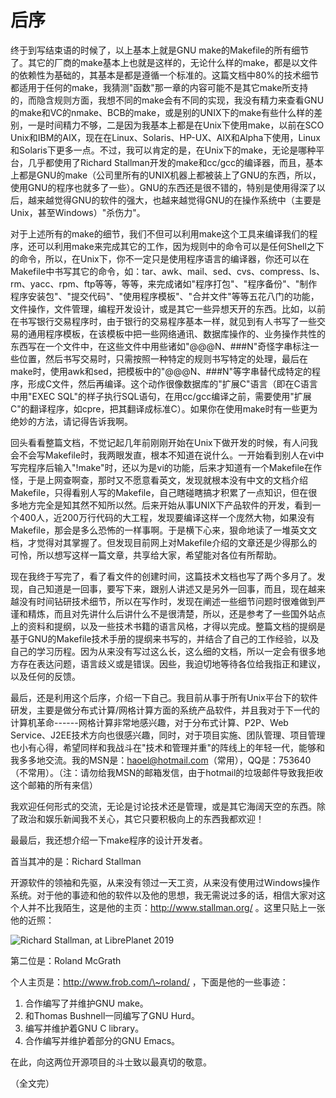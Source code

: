 # 后序

终于到写结束语的时候了，以上基本上就是GNU make的Makefile的所有细节了。其它的厂商的make基本上也就是这样的，无论什么样的make，都是以文件的依赖性为基础的，其基本是都是遵循一个标准的。这篇文档中80%的技术细节都适用于任何的make，我猜测"函数"那一章的内容可能不是其它make所支持的，而隐含规则方面，我想不同的make会有不同的实现，我没有精力来查看GNU的make和VC的nmake、BCB的make，或是别的UNIX下的make有些什么样的差别，一是时间精力不够，二是因为我基本上都是在Unix下使用make，以前在SCO Unix和IBM的AIX，现在在Linux、Solaris、HP-UX、AIX和Alpha下使用，Linux和Solaris下更多一点。不过，我可以肯定的是，在Unix下的make，无论是哪种平台，几乎都使用了Richard Stallman开发的make和cc/gcc的编译器，而且，基本上都是GNU的make（公司里所有的UNIX机器上都被装上了GNU的东西，所以，使用GNU的程序也就多了一些）。GNU的东西还是很不错的，特别是使用得深了以后，越来越觉得GNU的软件的强大，也越来越觉得GNU的在操作系统中（主要是Unix，甚至Windows）"杀伤力"。

对于上述所有的make的细节，我们不但可以利用make这个工具来编译我们的程序，还可以利用make来完成其它的工作，因为规则中的命令可以是任何Shell之下的命令，所以，在Unix下，你不一定只是使用程序语言的编译器，你还可以在Makefile中书写其它的命令，如：tar、awk、mail、sed、cvs、compress、ls、rm、yacc、rpm、ftp等等，等等，来完成诸如"程序打包"、"程序备份"、"制作程序安装包"、"提交代码"、"使用程序模板"、"合并文件"等等五花八门的功能，文件操作，文件管理，编程开发设计，或是其它一些异想天开的东西。比如，以前在书写银行交易程序时，由于银行的交易程序基本一样，就见到有人书写了一些交易的通用程序模板，在该模板中把一些网络通讯、数据库操作的、业务操作共性的东西写在一个文件中，在这些文件中用些诸如"@@\@N、\#\#\#N"奇怪字串标注一些位置，然后书写交易时，只需按照一种特定的规则书写特定的处理，最后在make时，使用awk和sed，把模板中的"@@\@N、\#\#\#N"等字串替代成特定的程序，形成C文件，然后再编译。这个动作很像数据库的"扩展C"语言（即在C语言中用"EXEC SQL"的样子执行SQL语句，在用cc/gcc编译之前，需要使用"扩展C"的翻译程序，如cpre，把其翻译成标准C）。如果你在使用make时有一些更为绝妙的方法，请记得告诉我啊。

回头看看整篇文档，不觉记起几年前刚刚开始在Unix下做开发的时候，有人问我会不会写Makefile时，我两眼发直，根本不知道在说什么。一开始看到别人在vi中写完程序后输入"!make"时，还以为是vi的功能，后来才知道有一个Makefile在作怪，于是上网查啊查，那时又不愿意看英文，发现就根本没有中文的文档介绍Makefile，只得看别人写的Makefile，自己瞎碰瞎搞才积累了一点知识，但在很多地方完全是知其然不知所以然。后来开始从事UNIX下产品软件的开发，看到一个400人，近200万行代码的大工程，发现要编译这样一个庞然大物，如果没有Makefile，那会是多么恐怖的一样事啊。于是横下心来，狠命地读了一堆英文文档，才觉得对其掌握了。但发现目前网上对Makefile介绍的文章还是少得那么的可怜，所以想写这样一篇文章，共享给大家，希望能对各位有所帮助。

现在我终于写完了，看了看文件的创建时间，这篇技术文档也写了两个多月了。发现，自己知道是一回事，要写下来，跟别人讲述又是另外一回事，而且，现在越来越没有时间钻研技术细节，所以在写作时，发现在阐述一些细节问题时很难做到严谨和精炼，而且对先讲什么后讲什么不是很清楚，所以，还是参考了一些国外站点上的资料和提纲，以及一些技术书籍的语言风格，才得以完成。整篇文档的提纲是基于GNU的Makefile技术手册的提纲来书写的，并结合了自己的工作经验，以及自己的学习历程。因为从来没有写过这么长，这么细的文档，所以一定会有很多地方存在表达问题，语言歧义或是错误。因些，我迫切地等待各位给我指正和建议，以及任何的反馈。

最后，还是利用这个后序，介绍一下自己。我目前从事于所有Unix平台下的软件研发，主要是做分布式计算/网格计算方面的系统产品软件，并且我对于下一代的计算机革命------网格计算非常地感兴趣，对于分布式计算、P2P、Web Service、J2EE技术方向也很感兴趣，同时，对于项目实施、团队管理、项目管理也小有心得，希望同样和我战斗在"技术和管理并重"的阵线上的年轻一代，能够和我多多地交流。我的MSN是：<haoel@hotmail.com>（常用），QQ是：753640（不常用）。（注：请勿给我MSN的邮箱发信，由于hotmail的垃圾邮件导致我拒收这个邮箱的所有来信）

我欢迎任何形式的交流，无论是讨论技术还是管理，或是其它海阔天空的东西。除了政治和娱乐新闻我不关心，其它只要积极向上的东西我都欢迎！

最最后，我还想介绍一下make程序的设计开发者。

首当其冲的是：Richard Stallman

开源软件的领袖和先驱，从来没有领过一天工资，从来没有使用过Windows操作系统。对于他的事迹和他的软件以及他的思想，我无需说过多的话，相信大家对这个人并不比我陌生，这是他的主页：http://www.stallman.org/ 。这里只贴上一张他的近照：

![Richard Stallman, at LibrePlanet 2019](https://media.libreplanet.org/mgoblin_media/media_entries/2207/rms-closeup.medium.jpg)

第二位是：Roland McGrath

个人主页是：http://www.frob.com/\~roland/ ，下面是他的一些事迹：

1.  合作编写了并维护GNU make。
2.  和Thomas Bushnell一同编写了GNU Hurd。
3.  编写并维护着GNU C library。
4.  合作编写并维护着部分的GNU Emacs。

在此，向这两位开源项目的斗士致以最真切的敬意。

（全文完）
